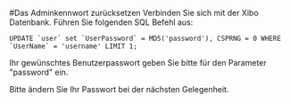 <!--toc=getting_started-->
#Das Adminkennwort zurücksetzen
Verbinden Sie sich mit der Xibo Datenbank. Führen Sie folgenden SQL Befehl aus:

```mysql
UPDATE `user` set `UserPassword` = MD5('password'), CSPRNG = 0 WHERE `UserName` = 'username' LIMIT 1;
```

Ihr gewünschtes Benutzerpasswort geben Sie bitte für den Parameter "password" ein.

Bitte ändern Sie Ihr Passwort bei der nächsten Gelegenheit.